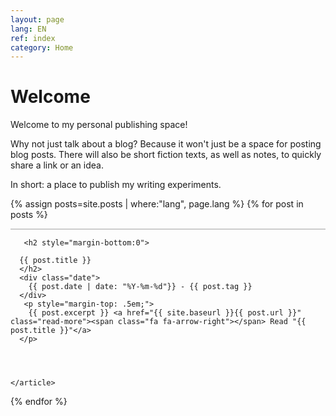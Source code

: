 ```yaml
---
layout: page
lang: EN
ref: index
category: Home
---
```


<h1>Welcome</h1>



Welcome to my personal publishing space!
 
Why not just talk about a blog? Because it won't just be a space for posting blog posts. There will also be short fiction texts, as well as notes, to quickly share a link or an idea.

In short: a place to publish my writing experiments.

<div class="posts">
  

  {% assign posts=site.posts | where:"lang", page.lang %}
  {% for post in posts %}
    <article class="post" style="border-top: 2px solid #ccc;">

       <h2 style="margin-bottom:0">
   
      {{ post.title }}
      </h2>
      <div class="date">
        {{ post.date | date: "%Y-%m-%d"}} - {{ post.tag }}
      </div>
       <p style="margin-top: .5em;">
        {{ post.excerpt }} <a href="{{ site.baseurl }}{{ post.url }}" class="read-more"><span class="fa fa-arrow-right"></span> Read "{{ post.title }}"</a>
      </p>


  

    </article>
  {% endfor %}
</div>
